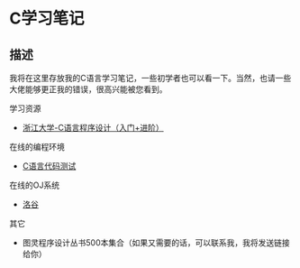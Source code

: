 # C学习笔记

## 描述
我将在这里存放我的C语言学习笔记，一些初学者也可以看一下。当然，也请一些大佬能够更正我的错误，很高兴能被您看到。


学习资源
* [浙江大学-C语言程序设计（入门+进阶）](https://www.bilibili.com/video/BV1sJ41187fx?p=1)

在线的编程环境
* [C语言代码测试](https://www.dooccn.com/c/)


在线的OJ系统
* [洛谷](https://www.luogu.com.cn/)

其它
* 图灵程序设计丛书500本集合（如果又需要的话，可以联系我，我将发送链接给你）
